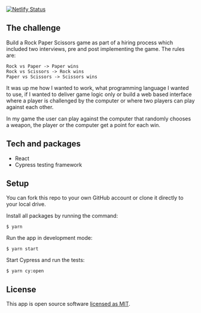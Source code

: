 [![Netlify Status](https://api.netlify.com/api/v1/badges/0051e0de-3503-46b5-ac2d-617c055cc4cc/deploy-status)](https://app.netlify.com/sites/amazing-volhard-7db815/deploys)


## The challenge
Build a Rock Paper Scissors game as part of a hiring process which included two interviews, pre and post implementing the game. The rules are: <br />
```
Rock vs Paper -> Paper wins
Rock vs Scissors -> Rock wins
Paper vs Scissors -> Scissors wins
```
It was up me how I wanted to work, what programming language I wanted to use, if I wanted to deliver game logic only or build a web based interface where a player is challenged by the computer or where two players can play against each other. 

In my game the user can play against the computer that randomly chooses a weapon, the player or the computer get a point for each win.

## Tech and packages

<ul>
<li> React <br />
<li> Cypress testing framework
</ul>

## Setup
You can fork this repo to your own GitHub account or clone it directly to your local drive. 

Install all packages by running the command:

``` $ yarn ```

Run the app in development mode:

``` $ yarn start ```

Start Cypress and run the tests:

``` $ yarn cy:open ```

## License
This app is open source software [licensed as MIT](https://mit-license.org/).
